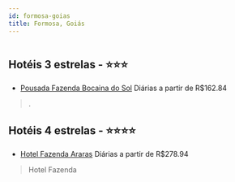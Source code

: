 ```yaml
---
id: formosa-goias
title: Formosa, Goiás
---
```


<center><img src="https://static.hotelurbano.com/reservas/prod0/7/7347/5ce713f4dec23_hotel-fazenda-araras.jpg" alt="" /></center>


## Hotéis 3 estrelas - ⭐️⭐️⭐️

-    [Pousada Fazenda Bocaina do Sol](https://www.hurb.com/hoteis/formosa/pousada-fazenda-bocaina-do-sol-11486?cmp=18055) Diárias a partir de R$162.84
   > .

## Hotéis 4 estrelas - ⭐️⭐️⭐️⭐️

-    [Hotel Fazenda Araras](https://www.hurb.com/hoteis/formosa/hotel-fazenda-araras-7347?cmp=18055) Diárias a partir de R$278.94
   > Hotel Fazenda
